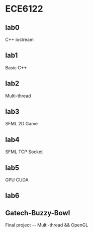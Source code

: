 # ECE6122

## lab0
C++ iostream

## lab1 
Basic C++ 

## lab2
Multi-thread

## lab3
SFML 2D Game

## lab4
SFML TCP Socket

## lab5
GPU CUDA 

## lab6


## Gatech-Buzzy-Bowl
Final project -- Multi-thread && OpenGL
